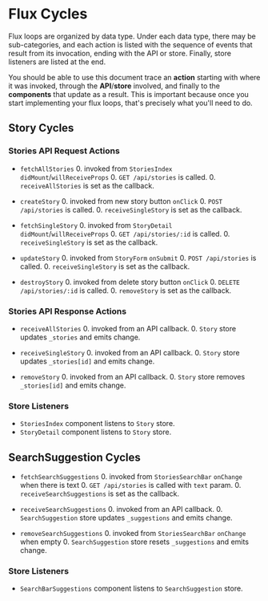 # Flux Cycles

Flux loops are organized by data type. Under each data type, there may
be sub-categories, and each action is listed with the sequence of events
that result from its invocation, ending with the API or store. Finally,
store listeners are listed at the end.

You should be able to use this document trace an **action** starting
with where it was invoked, through the **API**/**store** involved, and
finally to the **components** that update as a result. This is important
because once you start implementing your flux loops, that's precisely
what you'll need to do.


## Story Cycles

### Stories API Request Actions

* `fetchAllStories`
  0. invoked from `StoriesIndex` `didMount`/`willReceiveProps`
  0. `GET /api/stories` is called.
  0. `receiveAllStories` is set as the callback.

* `createStory`
  0. invoked from new story button `onClick`
  0. `POST /api/stories` is called.
  0. `receiveSingleStory` is set as the callback.

* `fetchSingleStory`
  0. invoked from `StoryDetail` `didMount`/`willReceiveProps`
  0. `GET /api/stories/:id` is called.
  0. `receiveSingleStory` is set as the callback.

* `updateStory`
  0. invoked from `StoryForm` `onSubmit`
  0. `POST /api/stories` is called.
  0. `receiveSingleStory` is set as the callback.

* `destroyStory`
  0. invoked from delete story button `onClick`
  0. `DELETE /api/stories/:id` is called.
  0. `removeStory` is set as the callback.

### Stories API Response Actions

* `receiveAllStories`
  0. invoked from an API callback.
  0. `Story` store updates `_stories` and emits change.

* `receiveSingleStory`
  0. invoked from an API callback.
  0. `Story` store updates `_stories[id]` and emits change.

* `removeStory`
  0. invoked from an API callback.
  0. `Story` store removes `_stories[id]` and emits change.

### Store Listeners

* `StoriesIndex` component listens to `Story` store.
* `StoryDetail` component listens to `Story` store.


## SearchSuggestion Cycles

* `fetchSearchSuggestions`
  0. invoked from `StoriesSearchBar` `onChange` when there is text
  0. `GET /api/stories` is called with `text` param.
  0. `receiveSearchSuggestions` is set as the callback.

* `receiveSearchSuggestions`
  0. invoked from an API callback.
  0. `SearchSuggestion` store updates `_suggestions` and emits change.

* `removeSearchSuggestions`
  0. invoked from `StoriesSearchBar` `onChange` when empty
  0. `SearchSuggestion` store resets `_suggestions` and emits change.

### Store Listeners

* `SearchBarSuggestions` component listens to `SearchSuggestion` store.
